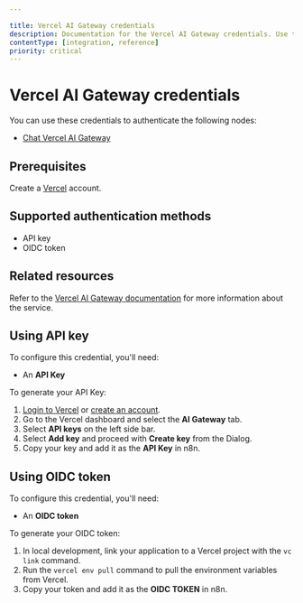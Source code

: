 ```yaml
---

title: Vercel AI Gateway credentials
description: Documentation for the Vercel AI Gateway credentials. Use these credentials to authenticate the Vercel AI Gateway in n8n, a workflow automation platform.
contentType: [integration, reference]
priority: critical
---
```


# Vercel AI Gateway credentials

You can use these credentials to authenticate the following nodes:

- [Chat Vercel AI Gateway](/integrations/builtin/cluster-nodes/sub-nodes/n8n-nodes-langchain.lmchatvercel.md)

## Prerequisites

Create a [Vercel](https://vercel.com/) account.

## Supported authentication methods

- API key
- OIDC token

## Related resources

Refer to the [Vercel AI Gateway documentation](https://vercel.com/docs/ai-gateway) for more information about the service.

## Using API key

To configure this credential, you'll need:

- An **API Key**

To generate your API Key:

1. [Login to Vercel](https://vercel.com/login) or [create an account](https://vercel.com/signup).
2. Go to the Vercel dashboard and select the **AI Gateway** tab.
3. Select **API keys** on the left side bar.
4. Select **Add key** and proceed with **Create key** from the Dialog.
4. Copy your key and add it as the **API Key** in n8n.

## Using OIDC token

To configure this credential, you'll need:

- An **OIDC token**

To generate your OIDC token:

1. In local development, link your application to a Vercel project with the `vc link` command.
2. Run the `vercel env pull` command to pull the environment variables from Vercel.
3. Copy your token and add it as the **OIDC TOKEN** in n8n.